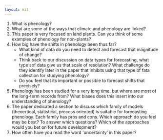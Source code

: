 ```yaml
---
layout: nil
---
```


1. What is phenology?
2. What are some of the ways that climate and phenology are linked?
3. This paper is very focused on land plants. Can you think of some examples of phenology for non-plants?
4. How big have the shifts in phenology been thus far?
    * What kind of data do you need to detect and forecast that magnitude of change?
    * Think back to our discussion on data types for forecasting, what type sof data give us that scale of resolution? What challenge do they identify later in the paper that inhibits using that type of fata collection for studying phenology?
    * Do you feel that its important or possible to forecast shifts that precisely?
5. Phenology has been studied for a very long time, but where are most of the long-term records from? What biases does this insert into our understanding of phenology?
6. The paper dedicated a section to discuss which family of models (theoertical, statistical, process oriented) is suitable for forecasting phenology. Each family has pros and cons. Which approach do you feel may be best? To answer which questions? Which of the approaches would you bet on for future development?
7. How often have you read the word 'uncertainty' in this paper?

